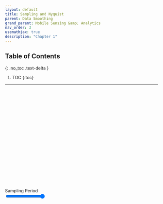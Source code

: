 ```yaml
---
layout: default
title: Sampling and Nyquist
parent: Data Smoothing
grand_parent: Mobile Sensing &amp; Analytics
nav_order: 3
usemathjax: true
description: "Chapter 1"
---
```

## Table of Contents
{: .no_toc .text-delta }

1. TOC
{:toc}
---

<!-- Custom JavaScript files set in YAML front matter -->
<td>
<svg id="fourWaveAlias" class="svgWithText" width="485" height="300" style="padding: 5px; margin-left: 110px; margin-right: 145px;"></svg>
<script type="text/javascript" src="js/four_wave_alias.js"></script>
<div class="controls">
	<br/>
	<label for=waveAliasSlider>Sampling Period</label><br/>
	<input type=range min=1 max=4 value=4 id=waveAliasSlider step=1 oninput="updateAliasRate(value);"
	onMouseDown="startSetAliasRate();" onMouseUp="endSetAliasRate();">
</div>
</td>
